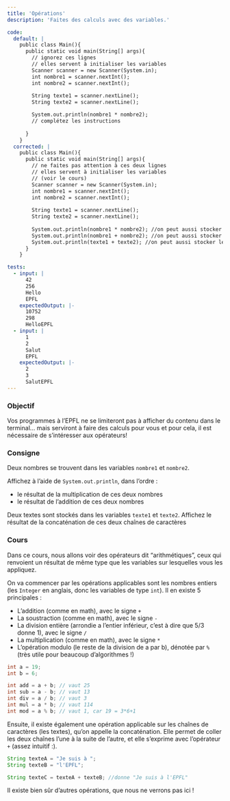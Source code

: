 ```yaml
---
title: 'Opérations'
description: 'Faites des calculs avec des variables.'

code:
  default: |
    public class Main(){
      public static void main(String[] args){
        // ignorez ces lignes
        // elles servent à initialiser les variables
        Scanner scanner = new Scanner(System.in);
        int nombre1 = scanner.nextInt();
        int nombre2 = scanner.nextInt();
        
        String texte1 = scanner.nextLine();
        String texte2 = scanner.nextLine();

        System.out.println(nombre1 * nombre2);
        // complétez les instructions
        
      }
    }
  corrected: |
    public class Main(){
      public static void main(String[] args){
        // ne faites pas attention à ces deux lignes
        // elles servent à initialiser les variables
        // (voir le cours)
        Scanner scanner = new Scanner(System.in);
        int nombre1 = scanner.nextInt();
        int nombre2 = scanner.nextInt();
        
        String texte1 = scanner.nextLine();
        String texte2 = scanner.nextLine();
        
        System.out.println(nombre1 * nombre2); //on peut aussi stocker le résultat dans une variable intermédiaire
        System.out.println(nombre1 + nombre2); //on peut aussi stocker le résultat dans une variable intermédiaire
        System.out.println(texte1 + texte2); //on peut aussi stocker le résultat dans une variable intermédiaire
      }
    }

tests:
  - input: |
      42
      256
      Hello
      EPFL
    expectedOutput: |-
      10752
      298
      HelloEPFL
  - input: |
      1
      2
      Salut
      EPFL
    expectedOutput: |-
      2
      3
      SalutEPFL
---
```


### Objectif

Vos programmes à l’EPFL ne se limiteront pas à afficher du contenu dans le terminal… mais serviront à faire des calculs pour vous et pour cela, il est nécessaire de s’intéresser aux opérateurs!

### Consigne

Deux nombres se trouvent dans les variables `nombre1` et `nombre2`.

Affichez à l’aide de `System.out.println`, dans l’ordre :

- le résultat de la multiplication de ces deux nombres
- le résultat de l’addition de ces deux nombres

Deux textes sont stockés dans les variables `texte1` et `texte2`.
Affichez le résultat de la concaténation de ces deux chaînes de caractères

### Cours

Dans ce cours, nous allons voir des opérateurs dit “arithmétiques”, ceux qui renvoient un résultat de même type que les variables sur lesquelles vous les appliquez.

On va commencer par les opérations applicables sont les nombres entiers (les `Integer` en anglais, donc les variables de type `int`). Il en existe 5 principales :

- L’addition (comme en math), avec le signe `+`
- La soustraction (comme en math), avec le signe `-`
- La division entière (arrondie a l’entier inférieur, c’est à dire que 5/3 donne 1), avec le signe `/`
- La multiplication (comme en math), avec le signe `*`
- L’opération modulo (le reste de la division de a par b), dénotée par `%` (très utile pour beaucoup d’algorithmes !)

```java
int a = 19;
int b = 6;

int add = a + b; // vaut 25
int sub = a - b; // vaut 13
int div = a / b; // vaut 3
int mul = a * b; // vaut 114
int mod = a % b; // vaut 1, car 19 = 3*6+1
```

Ensuite, il existe également une opération applicable sur les chaînes de caractères (les textes), qu’on appelle la concaténation. Elle permet de coller les deux chaînes l’une à la suite de l’autre, et elle s’exprime avec l’opérateur `+` (assez intuitif :).

```java
String texteA = "Je suis à ";
String texteB = "l'EPFL";

String texteC = texteA + texteB; //donne "Je suis à l'EPFL"
```

Il existe bien sûr d’autres opérations, que nous ne verrons pas ici !
